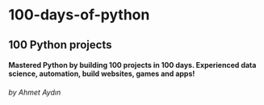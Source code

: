 # 100-days-of-python
## 100 Python projects
#### Mastered Python by building 100 projects in 100 days. Experienced data science, automation, build websites, games and apps!
###### by Ahmet Aydın
